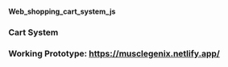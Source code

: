 #### Web_shopping_cart_system_js
### Cart System
### Working Prototype: https://musclegenix.netlify.app/

